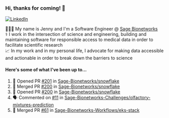 ### Hi, thanks for coming! 👋
[![LinkedIn](https://img.shields.io/badge/-Jenny_V._Medina-0A66C2?style=flat-square?&logo=LinkedIn&logoColor=white)](https://www.linkedin.com/in/jenny-v-medina-a53a0332/)

👩🏻‍💻 My name is Jenny and I'm a Software Engineer @ [Sage Bionetworks](https://sagebionetworks.org/)\
⚕️ I work in the intersection of science and engineering, building and maintaining software for responsible access to medical data in order to facilitate scientific research\
📈 In my work and in my personal life, I advocate for making data accessible and actionable in order to break down the barriers to science

#### Here's some of what I've been up to...

<!--START_SECTION:activity-->
1. 💪 Opened PR [#201](https://github.com/Sage-Bionetworks/snowflake/pull/201) in [Sage-Bionetworks/snowflake](https://github.com/Sage-Bionetworks/snowflake)
2. 🎉 Merged PR [#200](https://github.com/Sage-Bionetworks/snowflake/pull/200) in [Sage-Bionetworks/snowflake](https://github.com/Sage-Bionetworks/snowflake)
3. 💪 Opened PR [#200](https://github.com/Sage-Bionetworks/snowflake/pull/200) in [Sage-Bionetworks/snowflake](https://github.com/Sage-Bionetworks/snowflake)
4. 🗣 Commented on [#11](https://github.com/Sage-Bionetworks-Challenges/olfactory-mixtures-prediction/issues/11#issuecomment-2839602526) in [Sage-Bionetworks-Challenges/olfactory-mixtures-prediction](https://github.com/Sage-Bionetworks-Challenges/olfactory-mixtures-prediction)
5. 🎉 Merged PR [#61](https://github.com/Sage-Bionetworks-Workflows/eks-stack/pull/61) in [Sage-Bionetworks-Workflows/eks-stack](https://github.com/Sage-Bionetworks-Workflows/eks-stack)
<!--END_SECTION:activity-->
